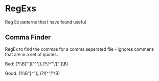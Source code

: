 # RegExs
Reg Ex patterns that I have found useful

## Comma Finder
RegEx to find the commas for a comma seperated file - ignores commans that are in a set of quotes. 

Bad:
(?!\B["'][^"']*),(?![^"']*["']\B)

Good:
(?!\B"[^"]*),(?![^"]*"\B)
